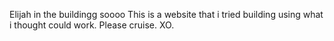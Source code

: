 Elijah in the buildingg
soooo
This is a website that i tried building using what i thought could work. Please cruise.
XO.
